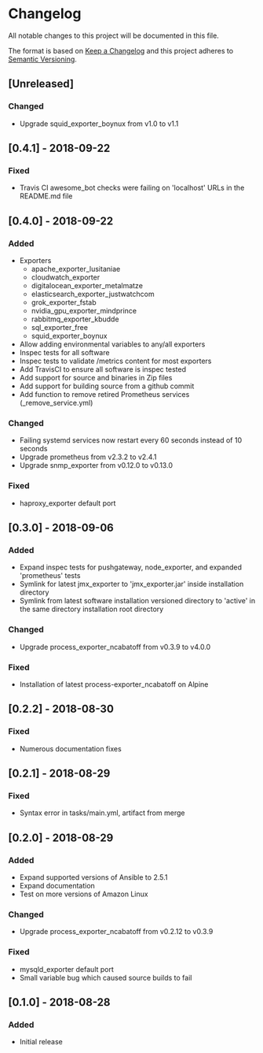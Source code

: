 # Changelog
All notable changes to this project will be documented in this file.

The format is based on [Keep a Changelog](http://keepachangelog.com/en/1.0.0/)
and this project adheres to [Semantic Versioning](http://semver.org/spec/v2.0.0.html).

## [Unreleased]

### Changed
 - Upgrade squid_exporter_boynux from v1.0 to v1.1

## [0.4.1] - 2018-09-22

### Fixed
 - Travis CI awesome_bot checks were failing on 'localhost' URLs in the 
   README.md file

## [0.4.0] - 2018-09-22

### Added
 - Exporters
   - apache_exporter_lusitaniae
   - cloudwatch_exporter
   - digitalocean_exporter_metalmatze
   - elasticsearch_exporter_justwatchcom
   - grok_exporter_fstab
   - nvidia_gpu_exporter_mindprince
   - rabbitmq_exporter_kbudde
   - sql_exporter_free
   - squid_exporter_boynux
 - Allow adding environmental variables to any/all exporters
 - Inspec tests for all software
 - Inspec tests to validate /metrics content for most exporters
 - Add TravisCI to ensure all software is inspec tested
 - Add support for source and binaries in Zip files
 - Add support for building source from a github commit
 - Add function to remove retired Prometheus services (_remove_service.yml)

### Changed
 - Failing systemd services now restart every 60 seconds instead of 10 seconds
 - Upgrade prometheus from v2.3.2 to v2.4.1
 - Upgrade snmp_exporter from v0.12.0 to v0.13.0

### Fixed
 - haproxy_exporter default port

## [0.3.0] - 2018-09-06

### Added
 - Expand inspec tests for pushgateway, node_exporter, and expanded 'prometheus' tests
 - Symlink for latest jmx_exporter to 'jmx_exporter.jar' inside installation directory
 - Symlink from latest software installation versioned directory to 'active' in the same directory installation root directory

### Changed
 - Upgrade process_exporter_ncabatoff from v0.3.9 to v4.0.0

### Fixed
 - Installation of latest process-exporter_ncabatoff on Alpine

## [0.2.2] - 2018-08-30

### Fixed
 - Numerous documentation fixes

## [0.2.1] - 2018-08-29

### Fixed
 - Syntax error in tasks/main.yml, artifact from merge

## [0.2.0] - 2018-08-29

### Added
 - Expand supported versions of Ansible to 2.5.1
 - Expand documentation
 - Test on more versions of Amazon Linux

### Changed
 - Upgrade process_exporter_ncabatoff from v0.2.12 to v0.3.9

### Fixed
 - mysqld_exporter default port
 - Small variable bug which caused source builds to fail

## [0.1.0] - 2018-08-28

### Added

- Initial release
